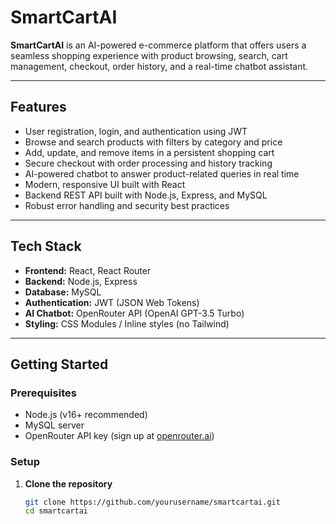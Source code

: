 # SmartCartAI

**SmartCartAI** is an AI-powered e-commerce platform that offers users a seamless shopping experience with product browsing, search, cart management, checkout, order history, and a real-time chatbot assistant.

---

## Features

- User registration, login, and authentication using JWT
- Browse and search products with filters by category and price
- Add, update, and remove items in a persistent shopping cart
- Secure checkout with order processing and history tracking
- AI-powered chatbot to answer product-related queries in real time
- Modern, responsive UI built with React
- Backend REST API built with Node.js, Express, and MySQL
- Robust error handling and security best practices

---

## Tech Stack

- **Frontend:** React, React Router
- **Backend:** Node.js, Express
- **Database:** MySQL
- **Authentication:** JWT (JSON Web Tokens)
- **AI Chatbot:** OpenRouter API (OpenAI GPT-3.5 Turbo)
- **Styling:** CSS Modules / Inline styles (no Tailwind)

---

## Getting Started

### Prerequisites

- Node.js (v16+ recommended)
- MySQL server
- OpenRouter API key (sign up at [openrouter.ai](https://openrouter.ai/))

### Setup

1. **Clone the repository**

   ```bash
   git clone https://github.com/yourusername/smartcartai.git
   cd smartcartai
